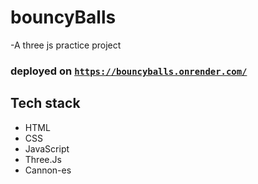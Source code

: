 # bouncyBalls
-A three js practice project

### deployed on [`https://bouncyballs.onrender.com/`](https://bouncyballs.onrender.com/)

## Tech stack
- HTML
- CSS
- JavaScript
- Three.Js
- Cannon-es
